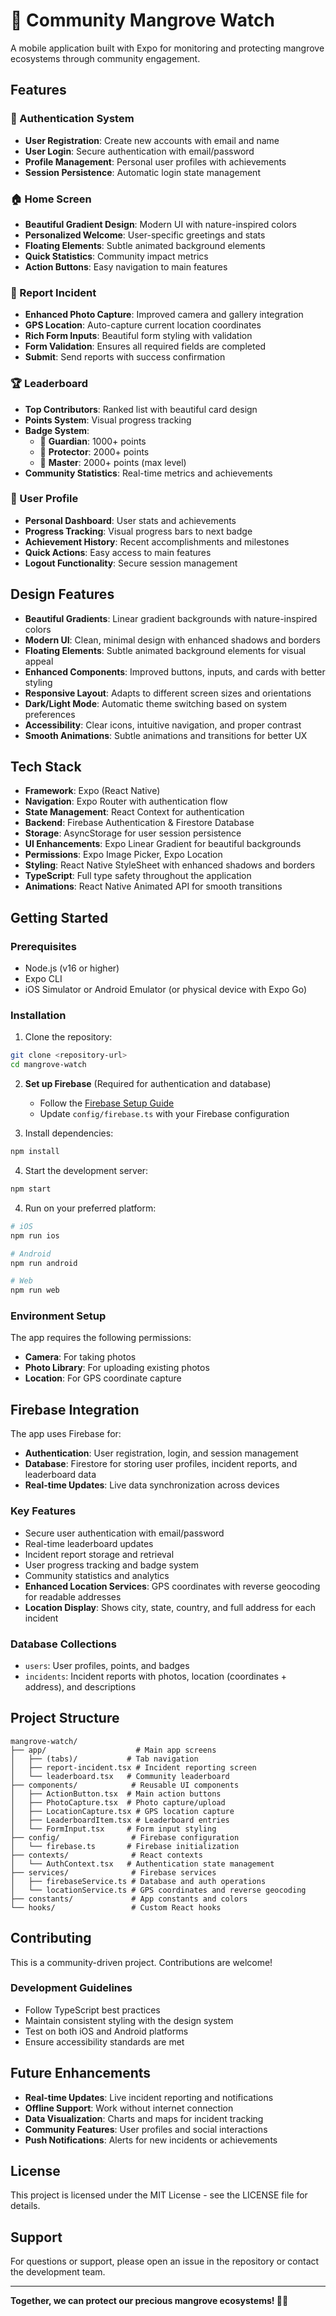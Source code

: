 # 🌱 Community Mangrove Watch

A mobile application built with Expo for monitoring and protecting mangrove ecosystems through community engagement.

## Features

### 🔐 Authentication System
- **User Registration**: Create new accounts with email and name
- **User Login**: Secure authentication with email/password
- **Profile Management**: Personal user profiles with achievements
- **Session Persistence**: Automatic login state management

### 🏠 Home Screen
- **Beautiful Gradient Design**: Modern UI with nature-inspired colors
- **Personalized Welcome**: User-specific greetings and stats
- **Floating Elements**: Subtle animated background elements
- **Quick Statistics**: Community impact metrics
- **Action Buttons**: Easy navigation to main features

### 📸 Report Incident
- **Enhanced Photo Capture**: Improved camera and gallery integration
- **GPS Location**: Auto-capture current location coordinates
- **Rich Form Inputs**: Beautiful form styling with validation
- **Form Validation**: Ensures all required fields are completed
- **Submit**: Send reports with success confirmation

### 🏆 Leaderboard
- **Top Contributors**: Ranked list with beautiful card design
- **Points System**: Visual progress tracking
- **Badge System**: 
  - 🌱 **Guardian**: 1000+ points
  - 🌳 **Protector**: 2000+ points
  - 👑 **Master**: 2000+ points (max level)
- **Community Statistics**: Real-time metrics and achievements

### 👤 User Profile
- **Personal Dashboard**: User stats and achievements
- **Progress Tracking**: Visual progress bars to next badge
- **Achievement History**: Recent accomplishments and milestones
- **Quick Actions**: Easy access to main features
- **Logout Functionality**: Secure session management

## Design Features

- **Beautiful Gradients**: Linear gradient backgrounds with nature-inspired colors
- **Modern UI**: Clean, minimal design with enhanced shadows and borders
- **Floating Elements**: Subtle animated background elements for visual appeal
- **Enhanced Components**: Improved buttons, inputs, and cards with better styling
- **Responsive Layout**: Adapts to different screen sizes and orientations
- **Dark/Light Mode**: Automatic theme switching based on system preferences
- **Accessibility**: Clear icons, intuitive navigation, and proper contrast
- **Smooth Animations**: Subtle animations and transitions for better UX

## Tech Stack

- **Framework**: Expo (React Native)
- **Navigation**: Expo Router with authentication flow
- **State Management**: React Context for authentication
- **Backend**: Firebase Authentication & Firestore Database
- **Storage**: AsyncStorage for user session persistence
- **UI Enhancements**: Expo Linear Gradient for beautiful backgrounds
- **Permissions**: Expo Image Picker, Expo Location
- **Styling**: React Native StyleSheet with enhanced shadows and borders
- **TypeScript**: Full type safety throughout the application
- **Animations**: React Native Animated API for smooth transitions

## Getting Started

### Prerequisites
- Node.js (v16 or higher)
- Expo CLI
- iOS Simulator or Android Emulator (or physical device with Expo Go)

### Installation

1. Clone the repository:
```bash
git clone <repository-url>
cd mangrove-watch
```

2. **Set up Firebase** (Required for authentication and database)
   - Follow the [Firebase Setup Guide](./FIREBASE_SETUP.md)
   - Update `config/firebase.ts` with your Firebase configuration

3. Install dependencies:
```bash
npm install
```

4. Start the development server:
```bash
npm start
```

4. Run on your preferred platform:
```bash
# iOS
npm run ios

# Android
npm run android

# Web
npm run web
```

### Environment Setup

The app requires the following permissions:
- **Camera**: For taking photos
- **Photo Library**: For uploading existing photos
- **Location**: For GPS coordinate capture

## Firebase Integration

The app uses Firebase for:
- **Authentication**: User registration, login, and session management
- **Database**: Firestore for storing user profiles, incident reports, and leaderboard data
- **Real-time Updates**: Live data synchronization across devices

### Key Features
- Secure user authentication with email/password
- Real-time leaderboard updates
- Incident report storage and retrieval
- User progress tracking and badge system
- Community statistics and analytics
- **Enhanced Location Services**: GPS coordinates with reverse geocoding for readable addresses
- **Location Display**: Shows city, state, country, and full address for each incident

### Database Collections
- `users`: User profiles, points, and badges
- `incidents`: Incident reports with photos, location (coordinates + address), and descriptions

## Project Structure

```
mangrove-watch/
├── app/                    # Main app screens
│   ├── (tabs)/           # Tab navigation
│   ├── report-incident.tsx # Incident reporting screen
│   └── leaderboard.tsx   # Community leaderboard
├── components/            # Reusable UI components
│   ├── ActionButton.tsx  # Main action buttons
│   ├── PhotoCapture.tsx  # Photo capture/upload
│   ├── LocationCapture.tsx # GPS location capture
│   ├── LeaderboardItem.tsx # Leaderboard entries
│   └── FormInput.tsx     # Form input styling
├── config/                # Firebase configuration
│   └── firebase.ts       # Firebase initialization
├── contexts/              # React contexts
│   └── AuthContext.tsx   # Authentication state management
├── services/              # Firebase services
│   ├── firebaseService.ts # Database and auth operations
│   └── locationService.ts # GPS coordinates and reverse geocoding
├── constants/             # App constants and colors
└── hooks/                 # Custom React hooks
```

## Contributing

This is a community-driven project. Contributions are welcome!

### Development Guidelines
- Follow TypeScript best practices
- Maintain consistent styling with the design system
- Test on both iOS and Android platforms
- Ensure accessibility standards are met

## Future Enhancements

- **Real-time Updates**: Live incident reporting and notifications
- **Offline Support**: Work without internet connection
- **Data Visualization**: Charts and maps for incident tracking
- **Community Features**: User profiles and social interactions
- **Push Notifications**: Alerts for new incidents or achievements

## License

This project is licensed under the MIT License - see the LICENSE file for details.

## Support

For questions or support, please open an issue in the repository or contact the development team.

---

**Together, we can protect our precious mangrove ecosystems! 🌱🌊**
